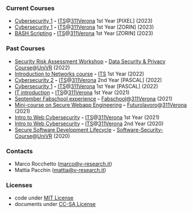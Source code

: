 ### Current Courses
- [Cybersecurity 1](cybersecurity_2023/README.md) **-** [ITS](https://www.itslogistica.it/tecnico-superiore-digital-transformation-specialist)@[311Verona](https://311verona.com/) 1st Year [PIXEL] (2023)
- [Cybersecurity 1](cybersecurity_2023/README.md) **-** [ITS](https://www.itslogistica.it/tecnico-superiore-digital-transformation-specialist)@[311Verona](https://311verona.com/) 1st Year [ZORIN] (2023)
- [BASH Scripting](https://github.com/v-research/lastchat) **-** [ITS](https://www.itslogistica.it/tecnico-superiore-digital-transformation-specialist)@[311Verona](https://311verona.com/) 1st Year [ZORIN] (2023)

### Past Courses
- [Security Risk Assessment Workshop](secra_univr_2022/V-Research_RiskAssessment_05Dec2022_SHARED.pdf) **-** [Data Security & Privacy Course](https://www.corsi.univr.it/?ent=cs&aa=2022%2F2023&codiceCs=S83&codins=4S009066&discr=&discrCd=&id=955&menu=Studiare&tab=Insegnamenti)@[UniVR](https://www.univr.it) (2022)
- [Introduction to Networks course](network_introduction_2022/readme.md) **-** [ITS](https://www.itslogistica.it/tecnico-superiore-digital-transformation-specialist) 1st Year (2022)
- [Cybersecurity 2](cybersecurity_2022/README-2.md) **-** [ITS](https://www.itslogistica.it/tecnico-superiore-digital-transformation-specialist)@[311Verona](https://311verona.com/) 2nd Year [PASCAL] (2022)
- [Cybersecurity 1](cybersecurity_2022/README.md) **-** [ITS](https://www.itslogistica.it/tecnico-superiore-digital-transformation-specialist)@[311Verona](https://311verona.com/) 1st Year [PASCAL] (2022)
- [IT introduction](./IT_introduction_2021) **-** [ITS](https://www.itslogistica.it/tecnico-superiore-digital-transformation-specialist)@[311Verona](https://311verona.com/) 1st Year (2021)
- [September Fabschool experience](./internships/green_office.md) **-** [Fabschool](https://www.fabschool.it/)@[311Verona](https://311verona.com/) (2021)
- [Mini-course on Secure Webapp Engineering](./futurolavoro_311Verona_2021) **-** [Futurolavoro](https://sites.google.com/view/futurolavoro/corsi-in-partenza/web-app-penetration-testing?authuser=0&fbclid=IwAR1ruLxNOAcHos-4_FPebpB96R0mZMVhnAISkohkOLM9G6T3300PcBbUfb8)@[311Verona](https://311verona.com/) (2021)
- [Intro to Web Cybersecurity](./first_year_2021) **-** [ITS](https://www.itslogistica.it/tecnico-superiore-digital-transformation-specialist)@[311Verona](https://311verona.com/) 1st Year (2021)
- [Intro to Web Cybersecurity](./second_year_2020) **-** [ITS](https://www.itslogistica.it/tecnico-superiore-digital-transformation-specialist)@[311Verona](https://311verona.com/) 2nd Year (2020)
- [Secure Software Development Lifecycle](./univr/lecture_univr_10Nov2020.pdf) **-** [Software-Security-Course](https://www.di.univr.it/?ent=oi&aa=2020%2F2021&codiceCs=S71&codins=4S003736&cs=417&discr=&discrCd=)@[UniVR](https://www.univr.it) (2020)

### Contacts
- Marco Rocchetto (marco@v-research.it)
- Mattia Pacchin (mattia@v-research.it)

### Licenses
- code under [MIT License](./LICENSE-code.txt)
- documents under [CC-SA License](./LICENSE-docs.txt)

<script>
    $(".home").addClass("nav-text-color");
</script>
